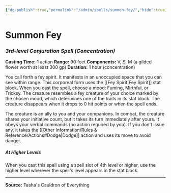 ```yaml
---
{"dg-publish":true,"permalink":"/admin/spells/summon-fey/","hide":true,"updated":"2025-08-05T19:49:54.966+01:00"}
---
```


# Summon Fey
### *3rd-level Conjuration Spell* *(Concentration)*
**Casting Time:** 1 action
**Range:** 90 feet
**Components:** V, S, M (a gilded flower worth at least 300 gp)
**Duration:** 1 hour (concentration)

You call forth a fey spirit. It manifests in an unoccupied space that you can see within range. This corporeal form uses the [[Fey Spirit\|Fey Spirit]] stat block. When you cast the spell, choose a mood: Fuming, Mirthful, or Tricksy. The creature resembles a fey creature of your choice marked by the chosen mood, which determines one of the traits in its stat block. The creature disappears when it drops to 0 hit points or when the spell ends.

The creature is an ally to you and your companions. In combat, the creature shares your initiative count, but it takes its turn immediately after yours. It obeys your verbal commands (no action required by you). If you don't issue any, it takes the [[Other Information/Rules & Reference/Actions#Dodge\|Dodge]] action and uses its move to avoid danger.

##### At Higher Levels
When you cast this spell using a spell slot of 4th level or higher, use the higher level wherever the spell's level appears in the stat block.

---
**Source:** Tasha's Cauldron of Everything